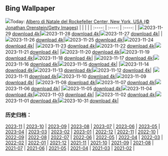 ## Bing Wallpaper
![](https://global.bing.com/th?id=OHR.TreeLighting_IT-IT9195386541_UHD.jpg&w=1000)Today: [Albero di Natale del Rockefeller Center, New York, USA (© Jonathan Orenstein/Getty Images)](https://global.bing.com/th?id=OHR.TreeLighting_IT-IT9195386541_UHD.jpg)
|      |      |      |
| :----: | :----: | :----: |
|![](https://global.bing.com/th?id=OHR.TreeLighting_IT-IT9195386541_UHD.jpg&pid=hp&w=384&h=216&rs=1&c=4)2023-11-29 [download 4k](https://global.bing.com/th?id=OHR.TreeLighting_IT-IT9195386541_UHD.jpg)|![](https://global.bing.com/th?id=OHR.HumanKindness_IT-IT8962065761_UHD.jpg&pid=hp&w=384&h=216&rs=1&c=4)2023-11-28 [download 4k](https://global.bing.com/th?id=OHR.HumanKindness_IT-IT8962065761_UHD.jpg)|![](https://global.bing.com/th?id=OHR.RioNegro_IT-IT8563541659_UHD.jpg&pid=hp&w=384&h=216&rs=1&c=4)2023-11-27 [download 4k](https://global.bing.com/th?id=OHR.RioNegro_IT-IT8563541659_UHD.jpg)|
|![](https://global.bing.com/th?id=OHR.BradgateFallow_IT-IT7620518692_UHD.jpg&pid=hp&w=384&h=216&rs=1&c=4)2023-11-26 [download 4k](https://global.bing.com/th?id=OHR.BradgateFallow_IT-IT7620518692_UHD.jpg)|![](https://global.bing.com/th?id=OHR.TajoRiver_IT-IT6335699453_UHD.jpg&pid=hp&w=384&h=216&rs=1&c=4)2023-11-25 [download 4k](https://global.bing.com/th?id=OHR.TajoRiver_IT-IT6335699453_UHD.jpg)|![](https://global.bing.com/th?id=OHR.HallofMosses_IT-IT8394280522_UHD.jpg&pid=hp&w=384&h=216&rs=1&c=4)2023-11-24 [download 4k](https://global.bing.com/th?id=OHR.HallofMosses_IT-IT8394280522_UHD.jpg)|
|![](https://global.bing.com/th?id=OHR.TeideNational_IT-IT6647681954_UHD.jpg&pid=hp&w=384&h=216&rs=1&c=4)2023-11-23 [download 4k](https://global.bing.com/th?id=OHR.TeideNational_IT-IT6647681954_UHD.jpg)|![](https://global.bing.com/th?id=OHR.ValdiNon_IT-IT6962165513_UHD.jpg&pid=hp&w=384&h=216&rs=1&c=4)2023-11-22 [download 4k](https://global.bing.com/th?id=OHR.ValdiNon_IT-IT6962165513_UHD.jpg)|![](https://global.bing.com/th?id=OHR.GiornataAlbero_IT-IT4061721168_UHD.jpg&pid=hp&w=384&h=216&rs=1&c=4)2023-11-21 [download 4k](https://global.bing.com/th?id=OHR.GiornataAlbero_IT-IT4061721168_UHD.jpg)|
|![](https://global.bing.com/th?id=OHR.ChapmanAdventure_IT-IT1638129617_UHD.jpg&pid=hp&w=384&h=216&rs=1&c=4)2023-11-20 [download 4k](https://global.bing.com/th?id=OHR.ChapmanAdventure_IT-IT1638129617_UHD.jpg)|![](https://global.bing.com/th?id=OHR.FrozenBog_IT-IT1429362673_UHD.jpg&pid=hp&w=384&h=216&rs=1&c=4)2023-11-19 [download 4k](https://global.bing.com/th?id=OHR.FrozenBog_IT-IT1429362673_UHD.jpg)|![](https://global.bing.com/th?id=OHR.MilsePolarBear_IT-IT6547276065_UHD.jpg&pid=hp&w=384&h=216&rs=1&c=4)2023-11-18 [download 4k](https://global.bing.com/th?id=OHR.MilsePolarBear_IT-IT6547276065_UHD.jpg)|
|![](https://global.bing.com/th?id=OHR.BadRiver_IT-IT5930928466_UHD.jpg&pid=hp&w=384&h=216&rs=1&c=4)2023-11-17 [download 4k](https://global.bing.com/th?id=OHR.BadRiver_IT-IT5930928466_UHD.jpg)|![](https://global.bing.com/th?id=OHR.AthensAcropolis_IT-IT3514656411_UHD.jpg&pid=hp&w=384&h=216&rs=1&c=4)2023-11-16 [download 4k](https://global.bing.com/th?id=OHR.AthensAcropolis_IT-IT3514656411_UHD.jpg)|![](https://global.bing.com/th?id=OHR.SarekSweden_IT-IT3039153178_UHD.jpg&pid=hp&w=384&h=216&rs=1&c=4)2023-11-15 [download 4k](https://global.bing.com/th?id=OHR.SarekSweden_IT-IT3039153178_UHD.jpg)|
|![](https://global.bing.com/th?id=OHR.RussellLupines_IT-IT2361733458_UHD.jpg&pid=hp&w=384&h=216&rs=1&c=4)2023-11-14 [download 4k](https://global.bing.com/th?id=OHR.RussellLupines_IT-IT2361733458_UHD.jpg)|![](https://global.bing.com/th?id=OHR.OliveOrchard_IT-IT1918983389_UHD.jpg&pid=hp&w=384&h=216&rs=1&c=4)2023-11-13 [download 4k](https://global.bing.com/th?id=OHR.OliveOrchard_IT-IT1918983389_UHD.jpg)|![](https://global.bing.com/th?id=OHR.DiwaliAyodhya_IT-IT1029399441_UHD.jpg&pid=hp&w=384&h=216&rs=1&c=4)2023-11-12 [download 4k](https://global.bing.com/th?id=OHR.DiwaliAyodhya_IT-IT1029399441_UHD.jpg)|
|![](https://global.bing.com/th?id=OHR.ValDiFunes_IT-IT0203212451_UHD.jpg&pid=hp&w=384&h=216&rs=1&c=4)2023-11-11 [download 4k](https://global.bing.com/th?id=OHR.ValDiFunes_IT-IT0203212451_UHD.jpg)|![](https://global.bing.com/th?id=OHR.BadlandsSunrise_IT-IT9035430276_UHD.jpg&pid=hp&w=384&h=216&rs=1&c=4)2023-11-10 [download 4k](https://global.bing.com/th?id=OHR.BadlandsSunrise_IT-IT9035430276_UHD.jpg)|![](https://global.bing.com/th?id=OHR.NorwayBirch_IT-IT3144074333_UHD.jpg&pid=hp&w=384&h=216&rs=1&c=4)2023-11-09 [download 4k](https://global.bing.com/th?id=OHR.NorwayBirch_IT-IT3144074333_UHD.jpg)|
|![](https://global.bing.com/th?id=OHR.ManateeMama_IT-IT1827292679_UHD.jpg&pid=hp&w=384&h=216&rs=1&c=4)2023-11-08 [download 4k](https://global.bing.com/th?id=OHR.ManateeMama_IT-IT1827292679_UHD.jpg)|![](https://global.bing.com/th?id=OHR.KirkilaiTower_IT-IT0096866054_UHD.jpg&pid=hp&w=384&h=216&rs=1&c=4)2023-11-07 [download 4k](https://global.bing.com/th?id=OHR.KirkilaiTower_IT-IT0096866054_UHD.jpg)|![](https://global.bing.com/th?id=OHR.LagoPehoe_IT-IT9495444218_UHD.jpg&pid=hp&w=384&h=216&rs=1&c=4)2023-11-06 [download 4k](https://global.bing.com/th?id=OHR.LagoPehoe_IT-IT9495444218_UHD.jpg)|
|![](https://global.bing.com/th?id=OHR.SilencioSpain_IT-IT5372993928_UHD.jpg&pid=hp&w=384&h=216&rs=1&c=4)2023-11-05 [download 4k](https://global.bing.com/th?id=OHR.SilencioSpain_IT-IT5372993928_UHD.jpg)|![](https://global.bing.com/th?id=OHR.BisonSnow_IT-IT6079794906_UHD.jpg&pid=hp&w=384&h=216&rs=1&c=4)2023-11-04 [download 4k](https://global.bing.com/th?id=OHR.BisonSnow_IT-IT6079794906_UHD.jpg)|![](https://global.bing.com/th?id=OHR.ChiantiTuscany_IT-IT9257296555_UHD.jpg&pid=hp&w=384&h=216&rs=1&c=4)2023-11-03 [download 4k](https://global.bing.com/th?id=OHR.ChiantiTuscany_IT-IT9257296555_UHD.jpg)|
|![](https://global.bing.com/th?id=OHR.DeathValleySalt_IT-IT9897014974_UHD.jpg&pid=hp&w=384&h=216&rs=1&c=4)2023-11-02 [download 4k](https://global.bing.com/th?id=OHR.DeathValleySalt_IT-IT9897014974_UHD.jpg)|![](https://global.bing.com/th?id=OHR.HautBarr_IT-IT9951330243_UHD.jpg&pid=hp&w=384&h=216&rs=1&c=4)2023-11-01 [download 4k](https://global.bing.com/th?id=OHR.HautBarr_IT-IT9951330243_UHD.jpg)|![](https://global.bing.com/th?id=OHR.HalloweenPorchAI_IT-IT0209206965_UHD.jpg&pid=hp&w=384&h=216&rs=1&c=4)2023-10-31 [download 4k](https://global.bing.com/th?id=OHR.HalloweenPorchAI_IT-IT0209206965_UHD.jpg)|

### 历史归档：
[2023-11](https://github.com/niumoo/bing-wallpaper/tree/main/picture/2023-11/) | [2023-10](https://github.com/niumoo/bing-wallpaper/tree/main/picture/2023-10/) | [2023-09](https://github.com/niumoo/bing-wallpaper/tree/main/picture/2023-09/) | [2023-08](https://github.com/niumoo/bing-wallpaper/tree/main/picture/2023-08/) | [2023-07](https://github.com/niumoo/bing-wallpaper/tree/main/picture/2023-07/) | [2023-06](https://github.com/niumoo/bing-wallpaper/tree/main/picture/2023-06/) | [2023-05](https://github.com/niumoo/bing-wallpaper/tree/main/picture/2023-05/) | [2023-04](https://github.com/niumoo/bing-wallpaper/tree/main/picture/2023-04/) | 
[2023-03](https://github.com/niumoo/bing-wallpaper/tree/main/picture/2023-03/) | [2023-02](https://github.com/niumoo/bing-wallpaper/tree/main/picture/2023-02/) | [2023-01](https://github.com/niumoo/bing-wallpaper/tree/main/picture/2023-01/) | [2022-12](https://github.com/niumoo/bing-wallpaper/tree/main/picture/2022-12/) | [2022-11](https://github.com/niumoo/bing-wallpaper/tree/main/picture/2022-11/) | [2022-10](https://github.com/niumoo/bing-wallpaper/tree/main/picture/2022-10/) | [2022-09](https://github.com/niumoo/bing-wallpaper/tree/main/picture/2022-09/) | [2022-08](https://github.com/niumoo/bing-wallpaper/tree/main/picture/2022-08/) | 
[2022-07](https://github.com/niumoo/bing-wallpaper/tree/main/picture/2022-07/) | [2022-06](https://github.com/niumoo/bing-wallpaper/tree/main/picture/2022-06/) | [2022-05](https://github.com/niumoo/bing-wallpaper/tree/main/picture/2022-05/) | [2022-04](https://github.com/niumoo/bing-wallpaper/tree/main/picture/2022-04/) | [2022-03](https://github.com/niumoo/bing-wallpaper/tree/main/picture/2022-03/) | [2022-02](https://github.com/niumoo/bing-wallpaper/tree/main/picture/2022-02/) | [2022-01](https://github.com/niumoo/bing-wallpaper/tree/main/picture/2022-01/) | [2021-12](https://github.com/niumoo/bing-wallpaper/tree/main/picture/2021-12/) | 
[2021-11](https://github.com/niumoo/bing-wallpaper/tree/main/picture/2021-11/) | [2021-10](https://github.com/niumoo/bing-wallpaper/tree/main/picture/2021-10/) | [2021-09](https://github.com/niumoo/bing-wallpaper/tree/main/picture/2021-09/) | [2021-08](https://github.com/niumoo/bing-wallpaper/tree/main/picture/2021-08/) | [2021-07](https://github.com/niumoo/bing-wallpaper/tree/main/picture/2021-07/) | [2021-06](https://github.com/niumoo/bing-wallpaper/tree/main/picture/2021-06/) | [2021-05](https://github.com/niumoo/bing-wallpaper/tree/main/picture/2021-05/) | [2021-04](https://github.com/niumoo/bing-wallpaper/tree/main/picture/2021-04/) | 
[2021-03](https://github.com/niumoo/bing-wallpaper/tree/main/picture/2021-03/) | [2021-02](https://github.com/niumoo/bing-wallpaper/tree/main/picture/2021-02/) | 